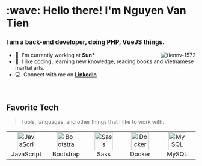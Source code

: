 <h1 align="left" id="profile-title">:wave: Hello there! I'm Nguyen Van Tien</h1>
<h3 align="left">I am a back-end developer, doing PHP, VueJS things.</h3>

<a href="#profile-title">
  <img src="https://github-readme-stats.vercel.app/api?username=tiennv-1572&show_icons=true&count_private=true&include_all_commits=true" alt="tiennv-1572" align="right" />
</a>

- :office: &nbsp;I'm currently working at **Sun\***
- :speech_balloon: &nbsp;I like coding, learning new knowedge, reading books and Vietnamese martial arts.
- :computer: &nbsp;Connect with me on **[LinkedIn]**

<br>

<h2 align="left" id="macropower-tech">Favorite Tech</h2>

> Tools, languages, and other things that I like to work with.

<table>
  <tr>
    <td align="center" width="96">
      <a href="#macropower-tech">
        <img src="./img/javascript-original.svg" width="48" height="48" alt="JavaScript" />
      </a>
      <br>JavaScript
    </td>
    <td align="center" width="96">
      <a href="#macropower-tech">
        <img src="./img/bootstrap-plain.svg" width="48" height="48" alt="Bootstrap" />
      </a>
      <br>Bootstrap
    </td>
    <td align="center" width="96">
      <a href="#macropower-tech">
        <img src="./img/sass-original.svg" width="48" height="48" alt="Sass" />
      </a>
      <br>Sass
    </td>
    <td align="center" width="96"> 
      <a href="#macropower-tech" >
        <img src="./img/docker-original.svg" width="48" height="48" alt="Docker" />
      </a>
      <br>Docker
    </td>
    <td align="center"  width="96">
      <a href="#macropower-tech">
        <img src="./img/mysql-original.svg" width="48" height="48" alt="MySQL" />
      </a>
      <br>MySQL
    </td>
  </tr>
</table>


<!-- links -->

[linkedin]: https://www.linkedin.com/in/nguyen-van-tien-7b2067162/ "Nguyen Van Tien LinkedIn"
